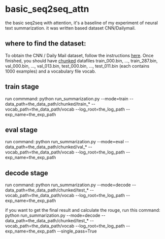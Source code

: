 # basic_seq2seq_attn
the basic seq2seq with attention, it's a baseline of my experiment of neural text summarization. it was written based dataset CNN/Dailymail.

## where to find the dataset:
To obtain the CNN / Daily Mail dataset, follow the instructions [here](https://github.com/abisee/cnn-dailymail). Once finished, you should have [chunked](https://github.com/abisee/cnn-dailymail/issues/3) datafiles train_000.bin, ..., train_287.bin, val_000.bin, ..., val_013.bin, test_000.bin, ..., test_011.bin (each contains 1000 examples) and a vocabulary file vocab.


## train stage
run commmand:
python run_summarization.py --mode=train --data_path=the_data_path/chunked/train_* --vocab_path=the_data_path/vocab --log_root=the_log_path --exp_name=the_exp_path

## eval stage
run command:
python run_summarization.py --mode=eval --data_path=the_data_path/chunked/val_* --vocab_path=the_data_path/vocab --log_root=the_log_path --exp_name=the_exp_path

## decode stage
run command:
python run_summarization.py --mode=decode --data_path=the_data_path/chunked/test_* --vocab_path=the_data_path/vocab --log_root=the_log_path --exp_name=the_exp_path

if you want to get the final result and calculate the rouge, run this command:
python run_summarization.py --mode=decode --data_path=the_data_path/chunked/test_* --vocab_path=the_data_path/vocab --log_root=the_log_path --exp_name=the_exp_path --single_pass=True



